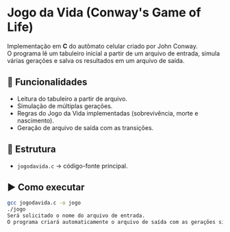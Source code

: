 
# Jogo da Vida (Conway's Game of Life)

Implementação em **C** do autômato celular criado por John Conway.  
O programa lê um tabuleiro inicial a partir de um arquivo de entrada, simula várias gerações e salva os resultados em um arquivo de saída.

## 🚀 Funcionalidades
- Leitura do tabuleiro a partir de arquivo.
- Simulação de múltiplas gerações.
- Regras do Jogo da Vida implementadas (sobrevivência, morte e nascimento).
- Geração de arquivo de saída com as transições.

## 📂 Estrutura
- `jogodavida.c` → código-fonte principal.

## ▶️ Como executar
```bash
gcc jogodavida.c -o jogo
./jogo
Será solicitado o nome do arquivo de entrada.
O programa criará automaticamente o arquivo de saída com as gerações simuladas.
